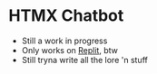 # HTMX Chatbot

- Still a work in progress
- Only works on [Replit](https://replit.com), btw
- Still tryna write all the lore 'n stuff